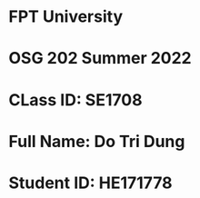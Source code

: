 # FPT University
# OSG 202 Summer 2022
# CLass ID: SE1708
# Full Name: Do Tri Dung
# Student ID: HE171778
